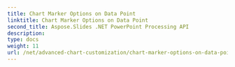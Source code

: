 ```yaml
---
title: Chart Marker Options on Data Point
linktitle: Chart Marker Options on Data Point
second_title: Aspose.Slides .NET PowerPoint Processing API
description: 
type: docs
weight: 11
url: /net/advanced-chart-customization/chart-marker-options-on-data-point/
---
```

